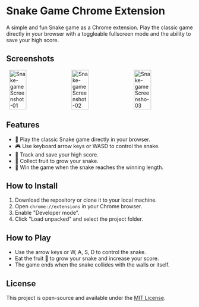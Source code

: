 # Snake Game Chrome Extension

A simple and fun Snake game as a Chrome extension. Play the classic game directly in your browser with a toggleable fullscreen mode and the ability to save your high score.

## Screenshots
<div style="display: flex; justify-content: space-around;">
  <img src="https://github.com/user-attachments/assets/e710234e-65ae-49d9-afc6-8afd8c056cb0" alt="Snake-game Screenshot-01" width="30%" />
  <img src="https://github.com/user-attachments/assets/4efb4259-1c6d-4cff-9fc9-baf89c2b431f" alt="Snake-game Screenshot-02" width="30%" />
  <img src="https://github.com/user-attachments/assets/4f3d060d-afa0-4643-ad76-294ea3d67bdd" alt="Snake-game Screensho-03" width="30%" />
</div>

## Features

- 🐍 Play the classic Snake game directly in your browser.
- 🎮 Use keyboard arrow keys or WASD to control the snake.
- 🥇 Track and save your high score.
- 🍎 Collect fruit to grow your snake.
- 🎉 Win the game when the snake reaches the winning length.

## How to Install

1. Download the repository or clone it to your local machine.
2. Open `chrome://extensions` in your Chrome browser.
3. Enable "Developer mode".
4. Click "Load unpacked" and select the project folder.

## How to Play

- Use the arrow keys or W, A, S, D to control the snake.
- Eat the fruit 🍎 to grow your snake and increase your score.
- The game ends when the snake collides with the walls or itself.

## License

This project is open-source and available under the [MIT License](LICENSE).
